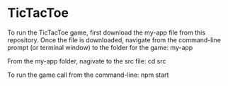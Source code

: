 # TicTacToe

To run the TicTacToe game, first download the my-app file from this repository. Once the file is downloaded, navigate from the command-line prompt (or terminal window) to the folder for the game:
my-app

From the my-app folder, nagivate to the src file:
cd src

To run the game call from the command-line:
npm start
